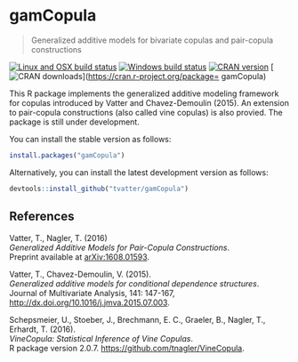gamCopula
=========

> Generalized additive models for bivariate copulas and pair-copula constructions

[![Linux and OSX build status](https://travis-ci.org/tvatter/gamCopula.svg?branch=master)](https://travis-ci.org/tvatter/gamCopula)
[![Windows build status](http://ci.appveyor.com/api/projects/status/github/tvatter/gamCopula?svg=true)](https://ci.appveyor.com/project/tvatter/gamCopula)
[![CRAN version](http://www.r-pkg.org/badges/version/gamCopula)](https://cran.r-project.org/package=gamCopula)
[![CRAN downloads](http://cranlogs.r-pkg.org/badges/gamCopula)](https://cran.r-project.org/package= gamCopula)

This R package implements the generalized additive modeling framework for copulas introduced by Vatter and  Chavez-Demoulin (2015).
An extension to pair-copula constructions (also called vine copulas) is also provied. The package is still under development.

You can install the stable version as follows:

``` r
install.packages("gamCopula")
```
Alternatively, you can install the latest development version as follows:

``` r
devtools::install_github("tvatter/gamCopula")
```


References
----------
Vatter, T., Nagler, T. (2016)  
*Generalized Additive Models for Pair-Copula Constructions*.  
Preprint available at [arXiv:1608.01593](https://arxiv.org/abs/1608.01593).

Vatter, T.,  Chavez-Demoulin, V. (2015).  
*Generalized additive models for conditional dependence structures*.  
Journal of Multivariate Analysis, 141: 147-167, http://dx.doi.org/10.1016/j.jmva.2015.07.003.

Schepsmeier, U., Stoeber, J., Brechmann, E. C., Graeler, B., Nagler, T., Erhardt, T. (2016).   
*VineCopula: Statistical Inference of Vine Copulas*.  
R package version 2.0.7.  https://github.com/tnagler/VineCopula.
